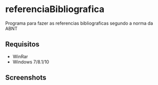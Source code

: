 # referenciaBibliografica

Programa para fazer as referencias bibliograficas segundo a norma da ABNT

## Requisitos
- WinRar
- Windows 7/8.1/10

## Screenshots
